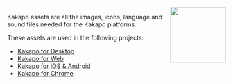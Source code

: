 <img align="right" src="http://www.kakapo.co/icons/social/kakapo.png" width="128" height="128" />

Kakapo assets are all the images, icons, language and sound files needed for the Kakapo platforms.

These assets are used in the following projects:

- [Kakapo for Desktop](https://github.com/bluedaniel/Kakapo-app)
- [Kakapo for Web](https://github.com/bluedaniel/Kakapo-web)
- [Kakapo for iOS & Android](https://github.com/bluedaniel/Kakapo-native)
- [Kakapo for Chrome](https://github.com/bluedaniel/Kakapo-chrome)
